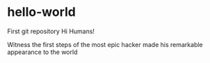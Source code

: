 # hello-world
First git repository
Hi Humans!

Witness the first steps of the most epic hacker made his remarkable appearance to the world
